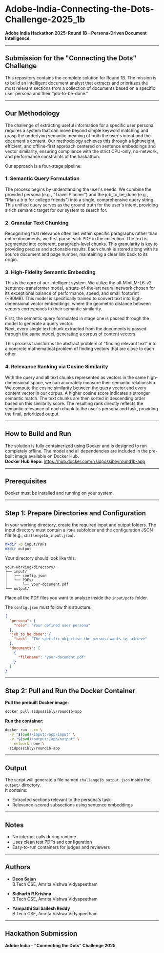 # Adobe-India-Connecting-the-Dots-Challenge-2025_1b
**Adobe India Hackathon 2025: Round 1B – Persona-Driven Document Intelligence**

---

## Submission for the "Connecting the Dots" Challenge

This repository contains the complete solution for Round 1B. The mission is to build an intelligent document analyst that extracts and prioritizes the most relevant sections from a collection of documents based on a specific user persona and their "job-to-be-done."

---

## Our Methodology

The challenge of extracting useful information for a specific user persona requires a system that can move beyond simple keyword matching and grasp the underlying semantic meaning of both the user's intent and the document's content. Our methodology achieves this through a lightweight, efficient, and offline-first approach centered on sentence embeddings and vector similarity, ensuring compliance with the strict CPU-only, no-network, and performance constraints of the hackathon.

Our approach is a four-stage pipeline:

### 1. Semantic Query Formulation

The process begins by understanding the user's needs. We combine the provided persona (e.g., "Travel Planner") and the job_to_be_done (e.g., "Plan a trip for college friends") into a single, comprehensive query string. This unified query serves as the ground truth for the user's intent, providing a rich semantic target for our system to search for.

### 2. Granular Text Chunking

Recognizing that relevance often lies within specific paragraphs rather than entire documents, we first parse each PDF in the collection. The text is segmented into coherent, paragraph-level chunks. This granularity is key to providing precise and actionable results. Each chunk is stored along with its source document and page number, maintaining a clear link back to its origin.

### 3. High-Fidelity Semantic Embedding

This is the core of our intelligent system. We utilize the all-MiniLM-L6-v2 sentence-transformer model, a state-of-the-art neural network chosen for its exceptional balance of performance, speed, and small footprint (~90MB). This model is specifically trained to convert text into high-dimensional vector embeddings, where the geometric distance between vectors corresponds to their semantic similarity.

First, the semantic query formulated in stage one is passed through the model to generate a query vector.  
Next, every single text chunk extracted from the documents is passed through the same model, generating a corpus of content vectors.

This process transforms the abstract problem of "finding relevant text" into a concrete mathematical problem of finding vectors that are close to each other.

### 4. Relevance Ranking via Cosine Similarity

With the query and all text chunks represented as vectors in the same high-dimensional space, we can accurately measure their semantic relationship. We compute the cosine similarity between the query vector and every content vector in our corpus. A higher cosine score indicates a stronger semantic match. The text chunks are then sorted in descending order based on this similarity score. The resulting rank directly reflects the semantic relevance of each chunk to the user's persona and task, providing the final, prioritized output.

---

## How to Build and Run

The solution is fully containerized using Docker and is designed to run completely offline. The model and all dependencies are included in the pre-built image available on Docker Hub.  
**Docker Hub Repo:** https://hub.docker.com/r/sidpossibly/round1b-app

---

## Prerequisites

Docker must be installed and running on your system.

---

## Step 1: Prepare Directories and Configuration

In your working directory, create the required input and output folders. The input directory must contain a `PDFs` subfolder and the configuration JSON file (e.g., `challenge1b_input.json`).

```bash
mkdir -p input/PDFs
mkdir output
```

Your directory should look like this:

```plaintext
your-working-directory/
├── input/
│   ├── config.json
│   └── PDFs/
│       └── your-document.pdf
└── output/
```

Place all the PDF files you want to analyze inside the `input/pdfs` folder.

The `config.json` must follow this structure:

```json
{
  "persona": {
    "role": "Your defined user persona"
  },
  "job_to_be_done": {
    "task": "The specific objective the persona wants to achieve"
  },
  "documents": [
    {
      "filename": "your-document.pdf"
    }
  ]
}
```

---

## Step 2: Pull and Run the Docker Container

**Pull the prebuilt Docker image:**

```bash
docker pull sidpossibly/round1b-app
```

**Run the container:**

```bash
docker run --rm \
  -v "$(pwd)/input:/app/input" \
  -v "$(pwd)/output:/app/output" \
  --network none \
  sidpossibly/round1b-app
```

---

## Output

The script will generate a file named `challenge1b_output.json` inside the `output/` directory.  
It contains:
- Extracted sections relevant to the persona's task
- Relevance-scored subsections using sentence embeddings

---

## Notes

- No internet calls during runtime  
- Uses clean test PDFs and configuration  
- Easy-to-run containers for judges and reviewers

---

## Authors

- **Deon Sajan**  
  B.Tech CSE, Amrita Vishwa Vidyapeetham

- **Sidharth R Krishna**  
  B.Tech CSE, Amrita Vishwa Vidyapeetham

- **Yampathi Sai Sailesh Reddy**  
  B.Tech CSE, Amrita Vishwa Vidyapeetham

---

## Hackathon Submission

**Adobe India – "Connecting the Dots" Challenge 2025**

